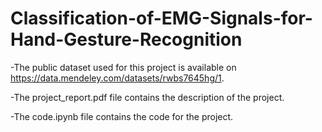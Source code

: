 # Classification-of-EMG-Signals-for-Hand-Gesture-Recognition

-The public dataset used for this project is available on https://data.mendeley.com/datasets/rwbs7645hg/1.

-The project_report.pdf file contains the description of the project.

-The code.ipynb file contains the code for the project.

